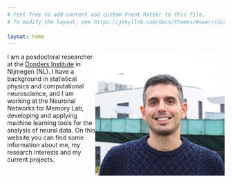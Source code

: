 ```yaml
---
# Feel free to add content and custom Front Matter to this file.
# To modify the layout, see https://jekyllrb.com/docs/themes/#overriding-theme-defaults

layout: home
---
```





<img src='images/me.jpeg' style='float: right' width=300 > 

I am a posdoctoral researcher at the [Donders Institute](https://www.ru.nl/donders/) in Nijmegen (NL). 
I have a background in statistical physics and computational neuroscience, and I am working at the Neuronal Networks for Memory Lab, developing and applying machine learning tools for the analysis of neural data.
On this website you can find some information about me, my research interests and my current projects.



















